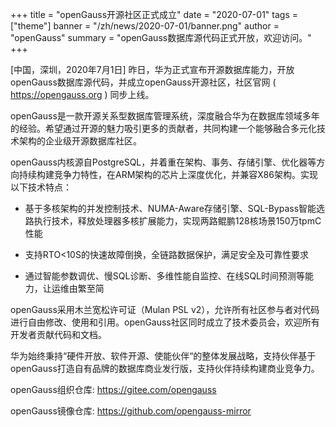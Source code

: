 +++
title = "openGauss开源社区正式成立"
date = "2020-07-01"
tags = ["theme"]
banner = "/zh/news/2020-07-01/banner.png"
author = "openGauss"
summary = "openGauss数据库源代码正式开放，欢迎访问。"
+++

[中国，深圳，2020年7月1日] 昨日，华为正式宣布开源数据库能力，开放openGauss数据库源代码，并成立openGauss开源社区，社区官网 ( https://opengauss.org ) 同步上线。

openGauss是一款开源关系型数据库管理系统，深度融合华为在数据库领域多年的经验。希望通过开源的魅力吸引更多的贡献者，共同构建一个能够融合多元化技术架构的企业级开源数据库社区。

openGauss内核源自PostgreSQL，并着重在架构、事务、存储引擎、优化器等方向持续构建竞争力特性，在ARM架构的芯片上深度优化，并兼容X86架构。实现以下技术特点：

+ 基于多核架构的并发控制技术、NUMA-Aware存储引擎、SQL-Bypass智能选路执行技术，释放处理器多核扩展能力，实现两路鲲鹏128核场景150万tpmC性能

+ 支持RTO<10S的快速故障倒换，全链路数据保护，满足安全及可靠性要求

+ 通过智能参数调优、慢SQL诊断、多维性能自监控、在线SQL时间预测等能力，让运维由繁至简

openGauss采用木兰宽松许可证（Mulan PSL v2），允许所有社区参与者对代码进行自由修改、使用和引用。openGauss社区同时成立了技术委员会，欢迎所有开发者贡献代码和文档。

华为始终秉持“硬件开放、软件开源、使能伙伴“的整体发展战略，支持伙伴基于openGauss打造自有品牌的数据库商业发行版，支持伙伴持续构建商业竞争力。

openGauss组织仓库: https://gitee.com/opengauss

openGauss镜像仓库: https://github.com/opengauss-mirror